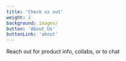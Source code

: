 ```yaml
---
title: 'Check us out'
weight: 2
background: images/
button: 'About Us'
buttonLink: 'about'
---
```


Reach out for product info, collabs, or to chat  
